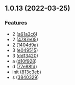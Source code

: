 ## 1.0.13 (2022-03-25)


### Features

* 2 ([a61a3c6](https://github.com/lio-mengxiang/mx-deisgn-release/commit/a61a3c62589879d53bee334ddd0f5de9dfcde223))
* 2 ([4787e05](https://github.com/lio-mengxiang/mx-deisgn-release/commit/4787e055583d29b9873717ad73b77c8d920b484b))
* 2 ([1404d9a](https://github.com/lio-mengxiang/mx-deisgn-release/commit/1404d9a6254fc3f36fa6bc6d699b59d59abfc60f))
* 3 ([e049515](https://github.com/lio-mengxiang/mx-deisgn-release/commit/e04951523ac8a770052a46e7becdddf1feaceaf5))
* 3 ([dd13420](https://github.com/lio-mengxiang/mx-deisgn-release/commit/dd1342031f697c2181ac2cc4ce4596eba2364e5c))
* a ([d10f928](https://github.com/lio-mengxiang/mx-deisgn-release/commit/d10f928d126ae00cd0dcbcfe0fd8878033845a11))
* d ([77e88fd](https://github.com/lio-mengxiang/mx-deisgn-release/commit/77e88fdf5ef2d23defc284de977b541057f41ee2))
* init ([813c3eb](https://github.com/lio-mengxiang/mx-deisgn-release/commit/813c3ebdf5691191bac092dd9f8132e707caeb40))
* s ([3840329](https://github.com/lio-mengxiang/mx-deisgn-release/commit/3840329f9d763978ab01604495a88981ceaeadd4))



